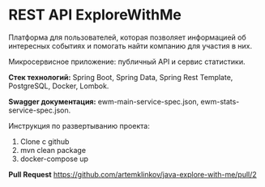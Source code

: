 # REST API ExploreWithMe

Платформа для пользователей, которая позволяет информацией об интересных событиях и помогать найти компанию для участия
в них.

Микросервисное приложение: публичный API и сервис статистики.

**Стек технологий:** Spring Boot, Spring Data, Spring Rest Template, PostgreSQL, Docker, Lombok.

**Swagger документация:**
ewm-main-service-spec.json, ewm-stats-service-spec.json.

Инструкция по развертыванию проекта:

1. Clone c github
2. mvn clean package
3. docker-compose up


**Pull Request** https://github.com/artemklinkov/java-explore-with-me/pull/2